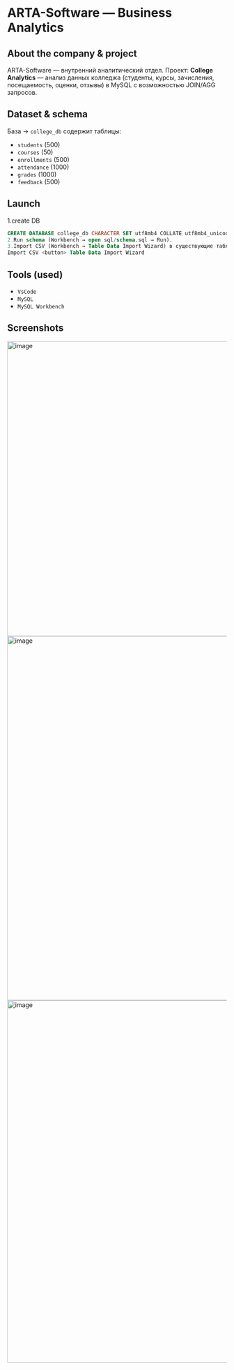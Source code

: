 # ARTA-Software — Business Analytics

## About the company & project
ARTA-Software — внутренний аналитический отдел. Проект: **College Analytics** — анализ данных колледжа (студенты, курсы, зачисления, посещаемость, оценки, отзывы) в MySQL с возможностью JOIN/AGG запросов.

## Dataset & schema
База -> `college_db` содержит таблицы:
- `students` (500) 
- `courses` (50)
- `enrollments` (500)
- `attendance` (1000)
- `grades` (1000)
- `feedback` (500)


## Launch
1.create DB
```sql
CREATE DATABASE college_db CHARACTER SET utf8mb4 COLLATE utf8mb4_unicode_ci;
2.Run schema (Workbench → open sql/schema.sql → Run).
3.Import CSV (Workbench → Table Data Import Wizard) в существующие таблицы
Import CSV <button> Table Data Import Wizard
``` 
## Tools (used)
- `VsCode`
- `MySQL`
- `MySQL Workbench`
 

## Screenshots
<img width="1028" height="676" alt="image" src="https://github.com/user-attachments/assets/63199c88-e09f-45f7-a620-62c41c7c0704" />
<img width="963" height="835" alt="image" src="https://github.com/user-attachments/assets/2ab682c6-b766-4b74-b3c2-77be23d7158a" />
<img width="949" height="831" alt="image" src="https://github.com/user-attachments/assets/50b4e705-684f-4159-936d-323476355abb" />

